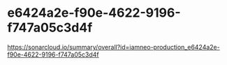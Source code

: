 # e6424a2e-f90e-4622-9196-f747a05c3d4f
https://sonarcloud.io/summary/overall?id=iamneo-production_e6424a2e-f90e-4622-9196-f747a05c3d4f
